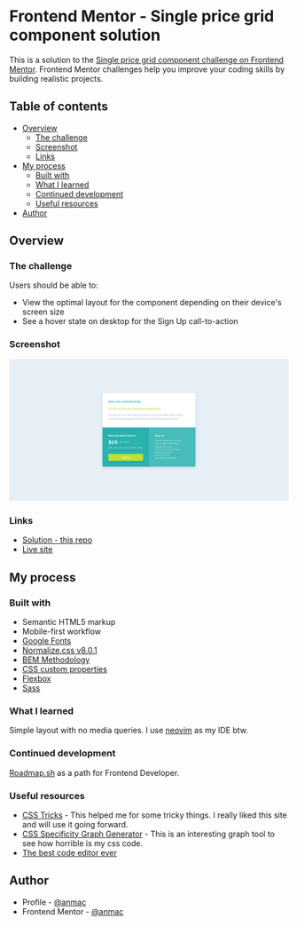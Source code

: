 # Frontend Mentor - Single price grid component solution

This is a solution to the [Single price grid component challenge on Frontend Mentor](https://www.frontendmentor.io/challenges/single-price-grid-component-5ce41129d0ff452fec5abbbc). Frontend Mentor challenges help you improve your coding skills by building realistic projects.

## Table of contents

- [Overview](#overview)
  - [The challenge](#the-challenge)
  - [Screenshot](#screenshot)
  - [Links](#links)
- [My process](#my-process)
  - [Built with](#built-with)
  - [What I learned](#what-i-learned)
  - [Continued development](#continued-development)
  - [Useful resources](#useful-resources)
- [Author](#author)

## Overview

### The challenge

Users should be able to:

- View the optimal layout for the component depending on their device's screen size
- See a hover state on desktop for the Sign Up call-to-action

### Screenshot

![](./screenshot.jpg)

### Links

- [Solution - this repo](#overview)
- [Live site](https://anmac.github.io/frontend-mentor-challenge/newbie/single-price-grid-component-main/)

## My process

### Built with

- Semantic HTML5 markup
- Mobile-first workflow
- [Google Fonts](https://fonts.google.com/)
- [Normalize.css v8.0.1](https://github.com/necolas/normalize.css)
- [BEM Methodology](https://en.bem.info/methodology/css/)
- [CSS custom properties](https://css-tricks.com/a-complete-guide-to-custom-properties/)
- [Flexbox](https://css-tricks.com/snippets/css/a-guide-to-flexbox/)
- [Sass](https://sass-lang.com/)

### What I learned

Simple layout with no media queries. I use [neovim](https://neovim.io) as my IDE btw.

### Continued development

[Roadmap.sh](https://roadmap.sh) as a path for Frontend Developer.

### Useful resources

- [CSS Tricks](https://css-tricks.com/) - This helped me for some tricky things. I really liked this site and will use it going forward.
- [CSS Specificity Graph Generator](https://jonassebastianohlsson.com/specificity-graph/) - This is an interesting graph tool to see how horrible is my css code.
- [The best code editor ever](https://neovim.io/)

## Author

- Profile - [@anmac](https://github.com/anmac)
- Frontend Mentor - [@anmac](https://www.frontendmentor.io/profile/anmac)
